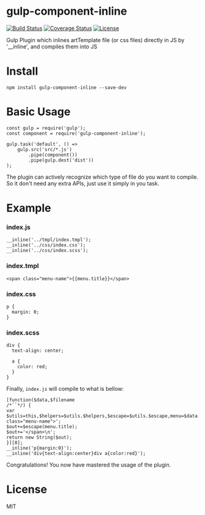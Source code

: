 # gulp-component-inline
[![Build Status][travis-img]][travis-url]
[![Coverage Status][coveralls-img]][coveralls-url]
[![License][license-img]][license-url]

Gulp Plugin which inlines artTemplate file (or css files) directly in JS by '\_\_inline', and compiles them into JS

# Install
	npm install gulp-component-inline --save-dev

# Basic Usage
```
const gulp = require('gulp');
const component = require('gulp-component-inline');

gulp.task('default', () =>
	gulp.src('src/*.js')
		.pipe(component())
		.pipe(gulp.dest('dist'))
);
```

The plugin can actively recognize which type of file do you want to compile. So it don't need any extra APIs, just use it simply in you task.

# Example

### index.js
```
__inline('../tmpl/index.tmpl');
__inline('../css/index.css');
__inline('../css/index.scss');
```

### index.tmpl
```
<span class="menu-name">{{menu.title}}</span>
```

### index.css
```
p {
  margin: 0;
}
```

### index.scss
```
div {
  text-align: center;

  a {
    color: red;
  }
}
```

Finally, `index.js` will compile to what is bellow:

```
[function($data,$filename
/*``*/) {
var $utils=this,$helpers=$utils.$helpers,$escape=$utils.$escape,menu=$data.menu,$out='';$out+='<span class="menu-name">';
$out+=$escape(menu.title);
$out+='</span>\n';
return new String($out);
}][0];
__inline('p{margin:0}');
__inline('div{text-align:center}div a{color:red}');
```

Congratulations! You now have mastered the usage of the plugin.

# License
MIT

[travis-img]: https://travis-ci.org/suanmei/gulp-component-inline.svg?branch=master
[travis-url]: https://travis-ci.org/suanmei/gulp-component-inline
[coveralls-img]: https://coveralls.io/repos/github/suanmei/gulp-component-inline/badge.svg?branch=master
[coveralls-url]: https://coveralls.io/github/suanmei/gulp-component-inline?branch=master
[license-img]: http://img.shields.io/badge/license-MIT-green.svg?style=flat-square
[license-url]: http://opensource.org/licenses/MIT
